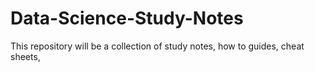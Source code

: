 # Data-Science-Study-Notes
This repository will be a collection of study notes, how to guides, cheat sheets, 
